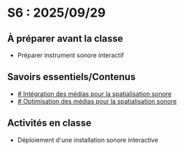 # S6 : <!-- %: S6 -->2025/09/29<!-- %; -->

## À préparer avant la classe

* Préparer instrument sonore interactif

## Savoirs essentiels/Contenus

* [ <!-- %: BLOC2_SAVOIR4  --># Intégration des médias pour la spatialisation sonore<!-- %; -->](../../03-savoirs/02/04/README.md)
* [ <!-- %: BLOC2_SAVOIR5  --># Optimisation des médias pour la spatialisation sonore<!-- %; -->](../../03-savoirs/02/05/README.md)


## Activités en classe

* Déploiement d'une installation sonore interactive